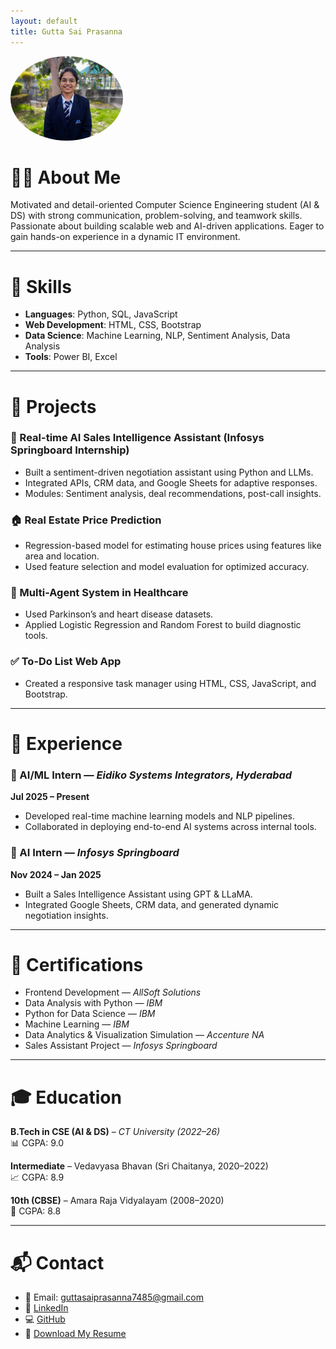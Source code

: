 ```yaml
---
layout: default
title: Gutta Sai Prasanna
---
```


<img src="profile.jpg" alt="Profile Picture" width="180" style="border-radius: 50%;">


# 👨‍💻 About Me

Motivated and detail-oriented Computer Science Engineering student (AI & DS) with strong communication, problem-solving, and teamwork skills. Passionate about building scalable web and AI-driven applications. Eager to gain hands-on experience in a dynamic IT environment.

---

# 🧠 Skills

- **Languages**: Python, SQL, JavaScript  
- **Web Development**: HTML, CSS, Bootstrap  
- **Data Science**: Machine Learning, NLP, Sentiment Analysis, Data Analysis  
- **Tools**: Power BI, Excel  

---

# 💼 Projects

### 🤖 Real-time AI Sales Intelligence Assistant (Infosys Springboard Internship)
- Built a sentiment-driven negotiation assistant using Python and LLMs.
- Integrated APIs, CRM data, and Google Sheets for adaptive responses.
- Modules: Sentiment analysis, deal recommendations, post-call insights.

### 🏠 Real Estate Price Prediction
- Regression-based model for estimating house prices using features like area and location.
- Used feature selection and model evaluation for optimized accuracy.

### 🧬 Multi-Agent System in Healthcare
- Used Parkinson’s and heart disease datasets.
- Applied Logistic Regression and Random Forest to build diagnostic tools.

### ✅ To-Do List Web App
- Created a responsive task manager using HTML, CSS, JavaScript, and Bootstrap.

---

# 💼 Experience

### 🧪 AI/ML Intern — *Eidiko Systems Integrators, Hyderabad*  
**Jul 2025 – Present**
- Developed real-time machine learning models and NLP pipelines.
- Collaborated in deploying end-to-end AI systems across internal tools.

### 💼 AI Intern — *Infosys Springboard*  
**Nov 2024 – Jan 2025**
- Built a Sales Intelligence Assistant using GPT & LLaMA.
- Integrated Google Sheets, CRM data, and generated dynamic negotiation insights.

---

# 📜 Certifications

- Frontend Development — *AllSoft Solutions*  
- Data Analysis with Python — *IBM*  
- Python for Data Science — *IBM*  
- Machine Learning — *IBM*  
- Data Analytics & Visualization Simulation — *Accenture NA*  
- Sales Assistant Project — *Infosys Springboard*

---

# 🎓 Education

**B.Tech in CSE (AI & DS)** – *CT University (2022–26)*  
📊 CGPA: 9.0  

**Intermediate** – Vedavyasa Bhavan (Sri Chaitanya, 2020–2022)  
📈 CGPA: 8.9  

**10th (CBSE)** – Amara Raja Vidyalayam (2008–2020)  
📘 CGPA: 8.8  

---

# 📬 Contact

- 📧 Email: [guttasaiprasanna7485@gmail.com](mailto:guttasaiprasanna7485@gmail.com)  
- 🔗 [LinkedIn](https://www.linkedin.com/in/saiprasannagutta7485)  
- 💻 [GitHub](https://github.com/saiprasanna04)
- 📄 [Download My Resume](resume.pdf)
